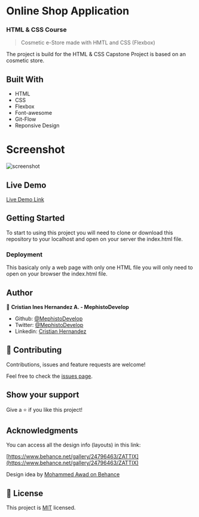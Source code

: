 # Online Shop Application

### HTML & CSS Course

> Cosmetic e-Store  made with HMTL and CSS (Flexbox)

The project is build for the HTML & CSS Capstone Project is based on an cosmetic store.

## Built With

 - HTML
 - CSS
 - Flexbox
 - Font-awesome
 - Git-Flow
- Reponsive Design

# Screenshot

![screenshot](./assets/images/cosmetics.gif)

## Live Demo

[Live Demo Link](https://mephistodevelop.github.io/costetics_store/)

## Getting Started

To start to using this project you will need to clone or download this repository to your localhost and open on your server the index.html file.

### Deployment

This basicaly only a web page with only one HTML file you will only need to open on your browser the index.html file.

## Author

👤 **Cristian Ines Hernandez A. - MephistoDevelop**

- Github: [@MephistoDevelop](https://github.com/MephistoDevelop)
- Twitter: [@MephistoDevelop](https://twitter.com/MephistoDevelop)
- Linkedin: [Cristian Hernandez](https://www.linkedin.com/in/cristian-hernandez1992/)


## 🤝 Contributing

Contributions, issues and feature requests are welcome!

Feel free to check the [issues page](issues/).

## Show your support

Give a ⭐️ if you like this project!

## Acknowledgments

You can access all the design info (layouts) in this link:

[https://www.behance.net/gallery/24796463/ZATTIX](https://www.behance.net/gallery/24796463/ZATTIX)

Design idea by [Mohammed Awad on Behance](https://www.behance.net/M_Awad)

## 📝 License

This project is [MIT](lic.url) licensed.
